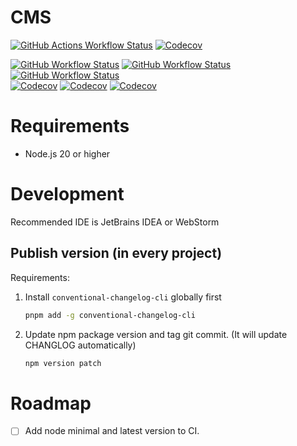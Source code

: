 # CMS

[![GitHub Actions Workflow Status](https://img.shields.io/github/actions/workflow/status/myrica1030/myrica-cms/build.yml?style=for-the-badge)](https://github.com/myrica1030/,myrica-cms/actions/workflows/build.yml)
[![Codecov](https://img.shields.io/codecov/c/github/myrica1030/myrica-cms?style=for-the-badge)](https://app.codecov.io/gh/myrica1030/myrica-cms)

[![GitHub Workflow Status](https://img.shields.io/github/actions/workflow/status/myrica1030/myrica-cms/test-api.yml?label=CMS%20API&style=flat-square)](https://github.com/myrica1030/myrica-cms/actions/workflows/test-api.yml)
[![GitHub Workflow Status](https://img.shields.io/github/actions/workflow/status/myrica1030/myrica-cms/test-admin.yml?label=CMS%20ADMIN&style=flat-square)](https://github.com/myrica1030/myrica-cms/actions/workflows/test-admin.yml)
[![GitHub Workflow Status](https://img.shields.io/github/actions/workflow/status/myrica1030/myrica-cms/test-page-builder.yml?label=CMS%20PAGE%20BUILDER&style=flat-square)](https://github.com/myrica1030/myrica-cms/actions/workflows/test-page-builder.yml)
<br>
[![Codecov](https://img.shields.io/codecov/c/github/myrica1030/myrica-cms?flag=api&style=flat-square&label=CMS%20API)](https://app.codecov.io/gh/myrica1030/myrica-cms?components%5B0%5D=cms-api)
[![Codecov](https://img.shields.io/codecov/c/github/myrica1030/myrica-cms?flag=admin&style=flat-square&label=CMS%20ADMIN)](https://app.codecov.io/gh/myrica1030/myrica-cms?components%5B0%5D=cms-admin)
[![Codecov](https://img.shields.io/codecov/c/github/myrica1030/myrica-cms?flag=page-builder&style=flat-square&label=CMS%20PAGE%20BUILDER)](https://app.codecov.io/gh/myrica1030/myrica-cms?components%5B0%5D=cms-page-builder)

# Requirements

- Node.js 20 or higher

# Development

Recommended IDE is JetBrains IDEA or WebStorm

## Publish version (in every project)

Requirements:

1. Install `conventional-changelog-cli` globally first

   ```bash
   pnpm add -g conventional-changelog-cli
   ```

2. Update npm package version and tag git commit.
   (It will update CHANGLOG automatically)

   ```bash
   npm version patch
   ```

# Roadmap

- [ ] Add node minimal and latest version to CI.
